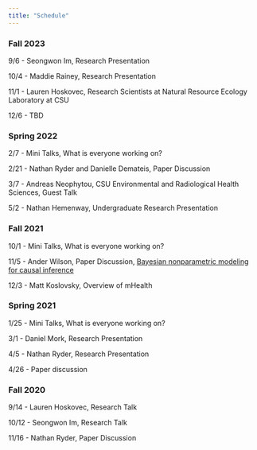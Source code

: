 ```yaml
---
title: "Schedule"
---
```




### Fall 2023

9/6 - Seongwon Im, Research Presentation

10/4 - Maddie Rainey, Research Presentation

11/1 - Lauren Hoskovec, Research Scientists at Natural Resource Ecology Laboratory at CSU

12/6 - TBD


### Spring 2022

2/7 - Mini Talks, What is everyone working on?  

2/21 - Nathan Ryder and Danielle Demateis, Paper Discussion

3/7 - Andreas Neophytou, CSU Environmental and Radiological Health Sciences, Guest Talk

5/2 - Nathan Hemenway, Undergraduate Research Presentation 


### Fall 2021

10/1 - Mini Talks, What is everyone working on?

11/5 - Ander Wilson, Paper Discussion, [Bayesian nonparametric modeling for causal inference](https://www.tandfonline.com/doi/abs/10.1198/jcgs.2010.08162)

12/3 - Matt Koslovsky, Overview of mHealth

### Spring 2021

1/25 - Mini Talks, What is everyone working on?

3/1 - Daniel Mork, Research Presentation 

4/5 - Nathan Ryder, Research Presentation

4/26 - Paper discussion

### Fall 2020

9/14 - Lauren Hoskovec, Research Talk

10/12 - Seongwon Im, Research Talk

11/16 - Nathan Ryder, Paper Discussion

